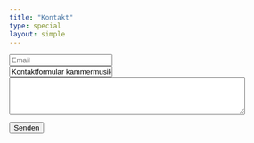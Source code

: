 ```yaml
---
title: "Kontakt"
type: special
layout: simple
---
```

<form>
  <input placeholder="Email" class="postmail_email" type="text" name="email">
  <div class="postmail_email_info"></div>
  <input placeholder="Titel" class="postmail_subject" type="text" name="subject" value="Kontaktformular kammermusik-hondrich.ch">
  <div class="postmail_subject_info"></div>

  <textarea rows="4" cols="50" class="postmail_content"></textarea>
  <div class="postmail_content_info"></div>

  <button class="postmail_send button">Senden</button>
  <div class="postmail_sent_info"></div>
</form>
